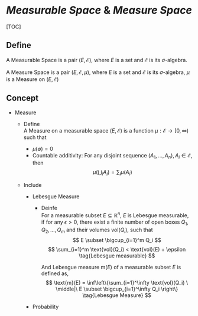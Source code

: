 # $Measurable\ Space\ \&\ Measure\ Space$

[TOC]

## Define  
A Measurable Space is a pair $(E, \mathcal E)$, where $E$ is a set and $\mathcal E$ is its $\sigma$-algebra.

A Measure Space is a pair $(E, \mathcal E, \mu)$, where $E$ is a set and $\mathcal E$ is its $\sigma$-algebra, $\mu$ is a Measure on $(E, \mathcal E)$  

## Concept  

* Measure  
  - Define  
    A Measure on a measurable space $(E, \mathcal E)$ is a function $\mu: \mathcal E \to [0, \infty)$ such that 
    - $\mu (\emptyset) = 0$
    - Countable additivity: For any disjoint sequence $(A_1, ..., A_n), A_i \in \mathcal E$, then
      $$
      \mu \left(\bigcup_i A_i\right) = \sum_i \mu(A_i)
      $$

  - Include
  
    - Lebesgue Measure
  
      - Deinfe  
        For a measurable subset $E \subseteq \mathbb{R}^n$, $E$ is Lebesgue measurable, if for any $\epsilon > 0$, there exist a finite number of open boxes $Q_1, Q_2, \ldots, Q_m$ and their volumes $\text{vol}(Q_i)$, such that
        $$
        E \subset \bigcup_{i=1}^m Q_i
        $$
        $$
        \sum_{i=1}^m \text{vol}(Q_i) < \text{vol}(E) + \epsilon  \tag{Lebesgue measurable}
        $$
  
        And Lebesgue measure $\text{m}(E)$ of a measurable subset $E$ is defined as,
        $$
        \text{m}(E) = \inf\left\{\sum_{i=1}^\infty \text{vol}(Q_i) \ \middle|\ E \subset \bigcup_{i=1}^\infty Q_i \right\}  \tag{Lebesgue Measure}
        $$
  
    - Probability

